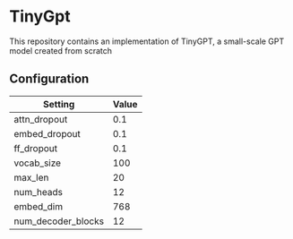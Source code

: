 # TinyGpt
This repository contains an implementation of TinyGPT, a small-scale GPT model created from scratch

## Configuration

| Setting          | Value |
| ---------------- | ----- |
| attn_dropout     | 0.1   |
| embed_dropout    | 0.1   |
| ff_dropout       | 0.1   |
| vocab_size       | 100   |
| max_len          | 20    |
| num_heads        | 12    |
| embed_dim        | 768   |
| num_decoder_blocks | 12   |
